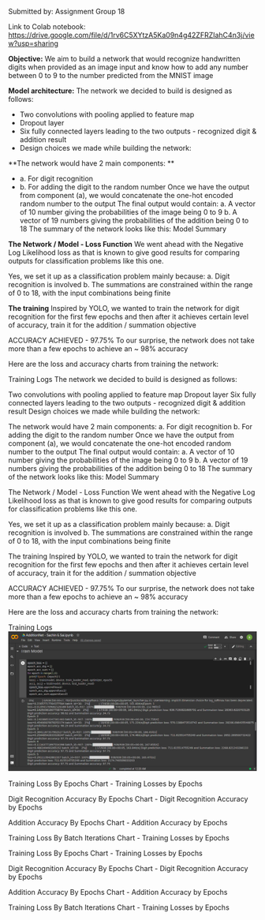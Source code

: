 Submitted by: Assignment Group 18

Link to Colab notebook: https://drive.google.com/file/d/1rv6C5XYtzA5Ka09n4g42ZFRZIahC4n3j/view?usp=sharing

**Objective:**
We aim to build a network that would recognize handwritten digits when provided as an image input and know how to add any number between 0 to 9 to the number predicted from the MNIST image

**Model architecture:**
The network we decided to build is designed as follows:

- Two convolutions with pooling applied to feature map
- Dropout layer
- Six fully connected layers leading to the two outputs - recognized digit & addition result
- Design choices we made while building the network:

**The network would have 2 main components: **
- a. For digit recognition 
- b. For adding the digit to the random number
Once we have the output from component (a), we would concatenate the one-hot encoded random number to the output
The final output would contain: a. A vector of 10 number giving the probabilities of the image being 0 to 9 b. A vector of 19 numbers giving the probabilities of the addition being 0 to 18
The summary of the network looks like this:
Model Summary

**The Network / Model - Loss Function**
We went ahead with the Negative Log Likelihood loss as that is known to give good results for comparing outputs for classification problems like this one.

Yes, we set it up as a classification problem mainly because: a. Digit recognition is involved b. The summations are constrained within the range of 0 to 18, with the input combinations being finite

**The training**
Inspired by YOLO, we wanted to train the network for digit recognition for the first few epochs and then after it achieves certain level of accuracy, train it for the addition / summation objective

ACCURACY ACHIEVED - 97.75%
To our surprise, the network does not take more than a few epochs to achieve an ~ 98% accuracy

Here are the loss and accuracy charts from training the network:

Training Logs
The network we decided to build is designed as follows:

Two convolutions with pooling applied to feature map
Dropout layer
Six fully connected layers leading to the two outputs - recognized digit & addition result
Design choices we made while building the network:

The network would have 2 main components: a. For digit recognition b. For adding the digit to the random number
Once we have the output from component (a), we would concatenate the one-hot encoded random number to the output
The final output would contain: a. A vector of 10 number giving the probabilities of the image being 0 to 9 b. A vector of 19 numbers giving the probabilities of the addition being 0 to 18
The summary of the network looks like this:
Model Summary

The Network / Model - Loss Function
We went ahead with the Negative Log Likelihood loss as that is known to give good results for comparing outputs for classification problems like this one.

Yes, we set it up as a classification problem mainly because: a. Digit recognition is involved b. The summations are constrained within the range of 0 to 18, with the input combinations being finite

The training
Inspired by YOLO, we wanted to train the network for digit recognition for the first few epochs and then after it achieves certain level of accuracy, train it for the addition / summation objective

ACCURACY ACHIEVED - 97.75%
To our surprise, the network does not take more than a few epochs to achieve an ~ 98% accuracy

Here are the loss and accuracy charts from training the network:

Training Logs
![Alt text](training_logs.png)

Training Loss By Epochs
Chart - Training Losses by Epochs

Digit Recognition Accuracy By Epochs
Chart - Digit Recognition Accuracy by Epochs

Addition Accuracy By Epochs
Chart - Addition Accuracy by Epochs

Training Loss By Batch Iterations
Chart - Training Losses by Epochs

Training Loss By Epochs
Chart - Training Losses by Epochs

Digit Recognition Accuracy By Epochs
Chart - Digit Recognition Accuracy by Epochs

Addition Accuracy By Epochs
Chart - Addition Accuracy by Epochs

Training Loss By Batch Iterations
Chart - Training Losses by Epochs
